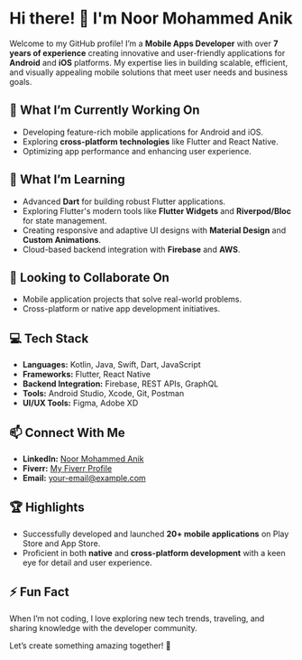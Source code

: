 
# Hi there! 👋 I'm Noor Mohammed Anik  

Welcome to my GitHub profile! I’m a **Mobile Apps Developer** with over **7 years of experience** creating innovative and user-friendly applications for **Android** and **iOS** platforms. My expertise lies in building scalable, efficient, and visually appealing mobile solutions that meet user needs and business goals.  

## 🔭 What I’m Currently Working On  
- Developing feature-rich mobile applications for Android and iOS.  
- Exploring **cross-platform technologies** like Flutter and React Native.  
- Optimizing app performance and enhancing user experience.  

## 🌱 What I’m Learning  
- Advanced **Dart** for building robust Flutter applications.  
- Exploring Flutter's modern tools like **Flutter Widgets** and **Riverpod/Bloc** for state management.  
- Creating responsive and adaptive UI designs with **Material Design** and **Custom Animations**.  
- Cloud-based backend integration with **Firebase** and **AWS**.  

## 👯 Looking to Collaborate On  
- Mobile application projects that solve real-world problems.  
- Cross-platform or native app development initiatives.  

## 💻 Tech Stack  
- **Languages:** Kotlin, Java, Swift, Dart, JavaScript  
- **Frameworks:** Flutter, React Native  
- **Backend Integration:** Firebase, REST APIs, GraphQL  
- **Tools:** Android Studio, Xcode, Git, Postman  
- **UI/UX Tools:** Figma, Adobe XD  

## 📫 Connect With Me  
- **LinkedIn:** [Noor Mohammed Anik](https://www.linkedin.com/in/noor-mohammed-anik)  
- **Fiverr:** [My Fiverr Profile](https://www.fiverr.com/)  
- **Email:** [your-email@example.com](mailto:your-email@example.com)  

## 🏆 Highlights  
- Successfully developed and launched **20+ mobile applications** on Play Store and App Store.  
- Proficient in both **native** and **cross-platform development** with a keen eye for detail and user experience.  

## ⚡ Fun Fact  
When I’m not coding, I love exploring new tech trends, traveling, and sharing knowledge with the developer community.  


Let’s create something amazing together! 🚀  
